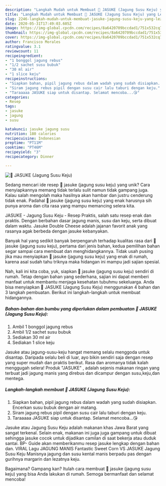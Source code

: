 ```yaml
---
description: "Langkah Mudah untuk Membuat 🌻 JASUKE (Jagung Susu Keju) yang Lezat Sekali"
title: "Langkah Mudah untuk Membuat 🌻 JASUKE (Jagung Susu Keju) yang Lezat Sekali"
slug: 2246-langkah-mudah-untuk-membuat-jasuke-jagung-susu-keju-yang-lezat-sekali
date: 2020-05-31T17:49:03.605Z
image: https://img-global.cpcdn.com/recipes/8a6420709bccdad1/751x532cq70/🌻-jasuke-jagung-susu-keju-foto-resep-utama.jpg
thumbnail: https://img-global.cpcdn.com/recipes/8a6420709bccdad1/751x532cq70/🌻-jasuke-jagung-susu-keju-foto-resep-utama.jpg
cover: https://img-global.cpcdn.com/recipes/8a6420709bccdad1/751x532cq70/🌻-jasuke-jagung-susu-keju-foto-resep-utama.jpg
author: Francisco Morales
ratingvalue: 3.1
reviewcount: 11
recipeingredient:
- "1 bonggol jagung rebus"
- "1/2 sachet susu bubuk"
- "30 ml air"
- "1 slice keju"
recipeinstructions:
- "Siapkan bahan, pipil jagung rebus dalam wadah yang sudah disiapkan. Encerkan susu bubuk dengan air matang."
- "Siram jagung rebus pipil dengan susu cair lalu taburi dengan keju."
- "Taraaaaa JASUKE siap untuk disantap. Selamat mencoba...😘"
categories:
- Resep
tags:
- jasuke
- jagung
- susu

katakunci: jasuke jagung susu 
nutrition: 180 calories
recipecuisine: Indonesian
preptime: "PT11M"
cooktime: "PT46M"
recipeyield: "3"
recipecategory: Dinner

---
```



![🌻 JASUKE (Jagung Susu Keju)](https://img-global.cpcdn.com/recipes/8a6420709bccdad1/751x532cq70/🌻-jasuke-jagung-susu-keju-foto-resep-utama.jpg)

Sedang mencari ide resep 🌻 jasuke (jagung susu keju) yang unik? Cara menyiapkannya memang tidak terlalu sulit namun tidak gampang juga. Kalau salah mengolah maka hasilnya akan hambar dan justru cenderung tidak enak. Padahal 🌻 jasuke (jagung susu keju) yang enak harusnya sih punya aroma dan cita rasa yang mampu memancing selera kita.

JASUKE - Jagung Susu Keju - Resep Praktis, salah satu resep enak dan praktis. Dengan berbahan dasar jagung manis, susu dan keju, serta dibuat dalam waktu. Jasuke Double Cheese adalah jajanan favorit anak yang rasanya agak berbeda dengan jasuke kebanyakan.

Banyak hal yang sedikit banyak berpengaruh terhadap kualitas rasa dari 🌻 jasuke (jagung susu keju), pertama dari jenis bahan, kedua pemilihan bahan segar sampai cara membuat dan menghidangkannya. Tidak usah pusing jika mau menyiapkan 🌻 jasuke (jagung susu keju) yang enak di rumah, karena asal sudah tahu triknya maka hidangan ini mampu jadi sajian spesial.


Nah, kali ini kita coba, yuk, siapkan 🌻 jasuke (jagung susu keju) sendiri di rumah. Tetap dengan bahan yang sederhana, sajian ini dapat memberi manfaat untuk membantu menjaga kesehatan tubuhmu sekeluarga. Anda bisa menyiapkan 🌻 JASUKE (Jagung Susu Keju) menggunakan 4 bahan dan 3 langkah pembuatan. Berikut ini langkah-langkah untuk membuat hidangannya.

<!--inarticleads1-->

##### Bahan-bahan dan bumbu yang diperlukan dalam pembuatan 🌻 JASUKE (Jagung Susu Keju):

1. Ambil 1 bonggol jagung rebus
1. Ambil 1/2 sachet susu bubuk
1. Sediakan 30 ml air
1. Sediakan 1 slice keju


Jasuke atau jagung-susu-keju hangat memang selalu menggoda untuk disantap. Daripada selalu beli di luar, ayo bikin sendiri saja dengan resep yang super mudah dan praktis berikut. Rasa dan aromanya tidak kalah menggugah selera! Produk &#34;JASUKE&#34; , adalah sejenis makanan ringan yang terbuat jadi jagung manis yang direbus dan dicampur dengan susu,keju,dan mentega. 

<!--inarticleads2-->

##### Langkah-langkah membuat 🌻 JASUKE (Jagung Susu Keju):

1. Siapkan bahan, pipil jagung rebus dalam wadah yang sudah disiapkan. Encerkan susu bubuk dengan air matang.
1. Siram jagung rebus pipil dengan susu cair lalu taburi dengan keju.
1. Taraaaaa JASUKE siap untuk disantap. Selamat mencoba...😘


Jasuke atau Jagung Susu Keju adalah makanan khas Jawa Barat yang sangat terkenal. Selain enak, makanan ini juga juga gampang untuk dibuat sehingga jasuke cocok untuk dijadikan camilan di saat bekerja atau duduk santai. BP- Guide akan memberikanmu resep jasuke lengkap dengan bahan dan. VIRAL Lagu JAGUNG MANIS Fantastic Sweet Corn VS JASUKE Jagung Susu Keju Manisnya jagung dan susu kental manis berpadu pas dengan gurihnya margarin dan lezatnya keju. 

Bagaimana? Gampang kan? Itulah cara membuat 🌻 jasuke (jagung susu keju) yang bisa Anda lakukan di rumah. Semoga bermanfaat dan selamat mencoba!
